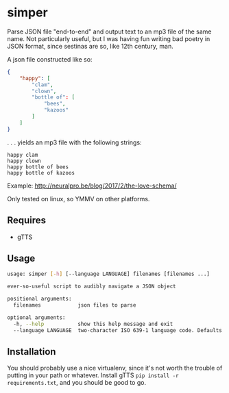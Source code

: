 # simper
Parse JSON file "end-to-end" and output text to an mp3 file of the same name. Not particularly useful, but I was having fun writing bad poetry in JSON format, since sestinas are so, like 12th century, man.

A json file constructed like so:

```json
{
	"happy": [
		"clam",
		"clown",
		"bottle of": [
			"bees",
			"kazoos"
		]
	]
}
```
. . . yields an mp3 file with the following strings:

```
happy clam
happy clown
happy bottle of bees
happy bottle of kazoos
```

Example: http://neuralpro.be/blog/2017/2/the-love-schema/

Only tested on linux, so YMMV on other platforms.

## Requires 
- gTTS

## Usage
```bash
usage: simper [-h] [--language LANGUAGE] filenames [filenames ...]

ever-so-useful script to audibly navigate a JSON object

positional arguments:
  filenames            json files to parse

optional arguments:
  -h, --help           show this help message and exit
  --language LANGUAGE  two-character ISO 639-1 language code. Defaults to "en"

```

## Installation
You should probably use a nice virtualenv, since it's not worth the trouble of putting in your path or whatever. Install gTTS ```pip install -r requirements.txt```, and you should be good to go.
